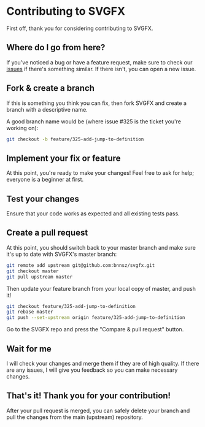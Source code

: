 
# Contributing to SVGFX

First off, thank you for considering contributing to SVGFX.

## Where do I go from here?

If you've noticed a bug or have a feature request, make sure to check our [issues](https://github.com/bnnsz/svgfx/issues) if there's something similar. If there isn't, you can open a new issue.

## Fork & create a branch

If this is something you think you can fix, then fork SVGFX and create a branch with a descriptive name.

A good branch name would be (where issue #325 is the ticket you're working on):

```bash
git checkout -b feature/325-add-jump-to-definition
```

## Implement your fix or feature

At this point, you're ready to make your changes! Feel free to ask for help; everyone is a beginner at first.

## Test your changes

Ensure that your code works as expected and all existing tests pass.

## Create a pull request

At this point, you should switch back to your master branch and make sure it's up to date with SVGFX's master branch:

```bash
git remote add upstream git@github.com:bnnsz/svgfx.git
git checkout master
git pull upstream master
```

Then update your feature branch from your local copy of master, and push it!

```bash
git checkout feature/325-add-jump-to-definition
git rebase master
git push --set-upstream origin feature/325-add-jump-to-definition
```

Go to the SVGFX repo and press the "Compare & pull request" button.

## Wait for me

I will check your changes and merge them if they are of high quality. If there are any issues, I will give you feedback so you can make necessary changes.

## That's it! Thank you for your contribution!

After your pull request is merged, you can safely delete your branch and pull the changes from the main (upstream) repository.
